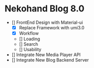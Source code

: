 # Nekohand Blog 8.0

- [] FrontEnd Design with Material-ui
    - [x] Replace Framework with umi3.0
    - [x] Workflow
    - [] Loading
    - [] Search
    - [] Usability
- [] Integrate New Media Player API
- [] Integrate New Blog Backend Server
